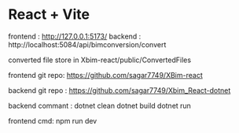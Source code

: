 # React + Vite

frontend : http://127.0.0.1:5173/ 
backend : http://localhost:5084/api/bimconversion/convert

converted file store in Xbim-react/public/ConvertedFiles

frontend git repo: https://github.com/sagar7749/XBim-react

backend git repo : https://github.com/sagar7749/Xbim_React-dotnet

backend commant : 
     dotnet clean 
     dotnet build 
     dotnet run

frontend cmd:
     npm run dev 
